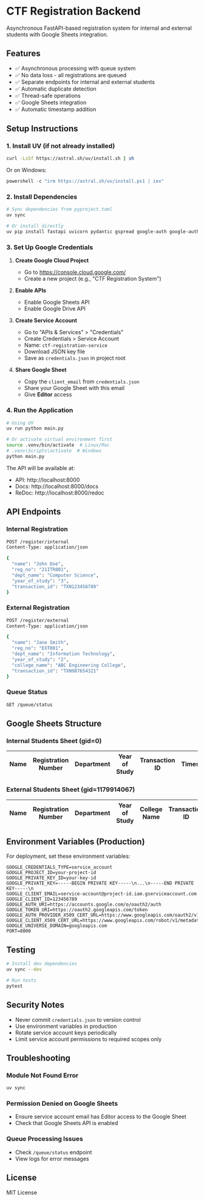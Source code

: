 # CTF Registration Backend

Asynchronous FastAPI-based registration system for internal and external students with Google Sheets integration.

## Features

- ✅ Asynchronous processing with queue system
- ✅ No data loss - all registrations are queued
- ✅ Separate endpoints for internal and external students
- ✅ Automatic duplicate detection
- ✅ Thread-safe operations
- ✅ Google Sheets integration
- ✅ Automatic timestamp addition

## Setup Instructions

### 1. Install UV (if not already installed)

```bash
curl -LsSf https://astral.sh/uv/install.sh | sh
```

Or on Windows:
```powershell
powershell -c "irm https://astral.sh/uv/install.ps1 | iex"
```

### 2. Install Dependencies

```bash
# Sync dependencies from pyproject.toml
uv sync

# Or install directly
uv pip install fastapi uvicorn pydantic gspread google-auth google-auth-oauthlib google-auth-httplib2
```

### 3. Set Up Google Credentials

1. **Create Google Cloud Project**
   - Go to https://console.cloud.google.com/
   - Create a new project (e.g., "CTF Registration System")

2. **Enable APIs**
   - Enable Google Sheets API
   - Enable Google Drive API

3. **Create Service Account**
   - Go to "APIs & Services" > "Credentials"
   - Create Credentials > Service Account
   - Name: `ctf-registration-service`
   - Download JSON key file
   - Save as `credentials.json` in project root

4. **Share Google Sheet**
   - Copy the `client_email` from `credentials.json`
   - Share your Google Sheet with this email
   - Give **Editor** access

### 4. Run the Application

```bash
# Using UV
uv run python main.py

# Or activate virtual environment first
source .venv/bin/activate  # Linux/Mac
# .venv\Scripts\activate  # Windows
python main.py
```

The API will be available at:
- API: http://localhost:8000
- Docs: http://localhost:8000/docs
- ReDoc: http://localhost:8000/redoc

## API Endpoints

### Internal Registration
```bash
POST /register/internal
Content-Type: application/json

{
  "name": "John Doe",
  "reg_no": "21ITR001",
  "dept_name": "Computer Science",
  "year_of_study": "3",
  "transaction_id": "TXN123456789"
}
```

### External Registration
```bash
POST /register/external
Content-Type: application/json

{
  "name": "Jane Smith",
  "reg_no": "EXT001",
  "dept_name": "Information Technology",
  "year_of_study": "2",
  "college_name": "ABC Engineering College",
  "transaction_id": "TXN987654321"
}
```

### Queue Status
```bash
GET /queue/status
```

## Google Sheets Structure

### Internal Students Sheet (gid=0)
| Name | Registration Number | Department | Year of Study | Transaction ID | Timestamp |
|------|-------------------|------------|---------------|----------------|-----------|

### External Students Sheet (gid=1179914067)
| Name | Registration Number | Department | Year of Study | College Name | Transaction ID | Timestamp |
|------|-------------------|------------|---------------|--------------|----------------|-----------|

## Environment Variables (Production)

For deployment, set these environment variables:

```env
GOOGLE_CREDENTIALS_TYPE=service_account
GOOGLE_PROJECT_ID=your-project-id
GOOGLE_PRIVATE_KEY_ID=your-key-id
GOOGLE_PRIVATE_KEY=-----BEGIN PRIVATE KEY-----\n...\n-----END PRIVATE KEY-----\n
GOOGLE_CLIENT_EMAIL=service-account@project-id.iam.gserviceaccount.com
GOOGLE_CLIENT_ID=123456789
GOOGLE_AUTH_URI=https://accounts.google.com/o/oauth2/auth
GOOGLE_TOKEN_URI=https://oauth2.googleapis.com/token
GOOGLE_AUTH_PROVIDER_X509_CERT_URL=https://www.googleapis.com/oauth2/v1/certs
GOOGLE_CLIENT_X509_CERT_URL=https://www.googleapis.com/robot/v1/metadata/x509/...
GOOGLE_UNIVERSE_DOMAIN=googleapis.com
PORT=8000
```

## Testing

```bash
# Install dev dependencies
uv sync --dev

# Run tests
pytest
```

## Security Notes

- Never commit `credentials.json` to version control
- Use environment variables in production
- Rotate service account keys periodically
- Limit service account permissions to required scopes only

## Troubleshooting

### Module Not Found Error
```bash
uv sync
```

### Permission Denied on Google Sheets
- Ensure service account email has Editor access to the Google Sheet
- Check that Google Sheets API is enabled

### Queue Processing Issues
- Check `/queue/status` endpoint
- View logs for error messages

## License

MIT License
